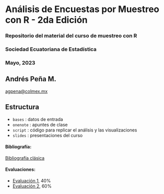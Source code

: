 # Análisis de Encuestas por Muestreo con R - 2da Edición
### Repositorio del material del curso de muestreo con R 
### Sociedad Ecuatoriana de Estadística
### Mayo, 2023 

## Andrés Peña M.
[agpena@colmex.mx](mailto:agpena@colmex.mx)

## Estructura
* `bases` : datos de entrada
* `onenote` : apuntes de clase
* `script` : código para replicar el análisis y las visualizaciones
* `slides` : presentaciones del curso


#### Bibliografía:
[Bibliografía clásica](https://drive.google.com/drive/folders/1nKK4FFTld8COBd3Pb7KicU_AguFwDNyu)

#### Evaluaciones:
* [Evaluación 1](https://forms.gle/AMHAjiAU6VkeQBAA9), 40%
* [Evaluación 2](https://github.com/APDataSc/AEM_SEE_2nd), 60%
